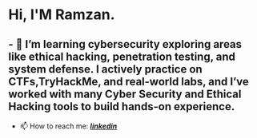 # Hi, I'M **Ramzan**.



## - 🔭 I’m learning cybersecurity exploring areas like ethical hacking, penetration testing, and system defense. I actively practice on CTFs,TryHackMe, and real-world labs, and I’ve worked with many Cyber Security and Ethical Hacking tools to build hands-on experience.

- 📫 How to reach me: [_**linkedin**_](https://www.linkedin.com/in/ramzankm92/)
